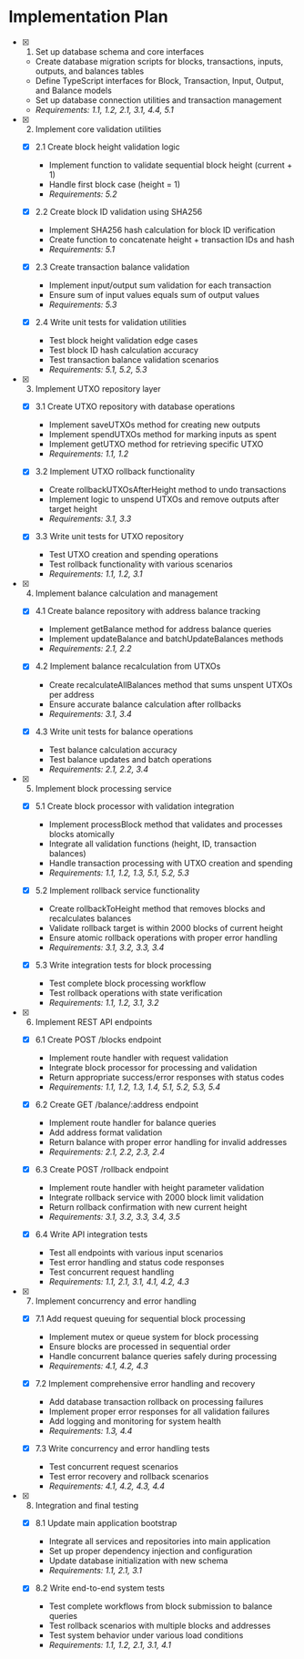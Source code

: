 # Implementation Plan

- [x] 1. Set up database schema and core interfaces

  - Create database migration scripts for blocks, transactions, inputs, outputs, and balances tables
  - Define TypeScript interfaces for Block, Transaction, Input, Output, and Balance models
  - Set up database connection utilities and transaction management
  - _Requirements: 1.1, 1.2, 2.1, 3.1, 4.4, 5.1_

- [x] 2. Implement core validation utilities

  - [x] 2.1 Create block height validation logic

    - Implement function to validate sequential block height (current + 1)
    - Handle first block case (height = 1)
    - _Requirements: 5.2_

  - [x] 2.2 Create block ID validation using SHA256

    - Implement SHA256 hash calculation for block ID verification
    - Create function to concatenate height + transaction IDs and hash
    - _Requirements: 5.1_

  - [x] 2.3 Create transaction balance validation

    - Implement input/output sum validation for each transaction
    - Ensure sum of input values equals sum of output values
    - _Requirements: 5.3_

  - [x] 2.4 Write unit tests for validation utilities
    - Test block height validation edge cases
    - Test block ID hash calculation accuracy
    - Test transaction balance validation scenarios
    - _Requirements: 5.1, 5.2, 5.3_

- [x] 3. Implement UTXO repository layer

  - [x] 3.1 Create UTXO repository with database operations

    - Implement saveUTXOs method for creating new outputs
    - Implement spendUTXOs method for marking inputs as spent
    - Implement getUTXO method for retrieving specific UTXO
    - _Requirements: 1.1, 1.2_

  - [x] 3.2 Implement UTXO rollback functionality

    - Create rollbackUTXOsAfterHeight method to undo transactions
    - Implement logic to unspend UTXOs and remove outputs after target height
    - _Requirements: 3.1, 3.3_

  - [x] 3.3 Write unit tests for UTXO repository
    - Test UTXO creation and spending operations
    - Test rollback functionality with various scenarios
    - _Requirements: 1.1, 1.2, 3.1_

- [x] 4. Implement balance calculation and management

  - [x] 4.1 Create balance repository with address balance tracking

    - Implement getBalance method for address balance queries
    - Implement updateBalance and batchUpdateBalances methods
    - _Requirements: 2.1, 2.2_

  - [x] 4.2 Implement balance recalculation from UTXOs

    - Create recalculateAllBalances method that sums unspent UTXOs per address
    - Ensure accurate balance calculation after rollbacks
    - _Requirements: 3.1, 3.4_

  - [x] 4.3 Write unit tests for balance operations
    - Test balance calculation accuracy
    - Test balance updates and batch operations
    - _Requirements: 2.1, 2.2, 3.4_

- [x] 5. Implement block processing service

  - [x] 5.1 Create block processor with validation integration

    - Implement processBlock method that validates and processes blocks atomically
    - Integrate all validation functions (height, ID, transaction balances)
    - Handle transaction processing with UTXO creation and spending
    - _Requirements: 1.1, 1.2, 1.3, 5.1, 5.2, 5.3_

  - [x] 5.2 Implement rollback service functionality

    - Create rollbackToHeight method that removes blocks and recalculates balances
    - Validate rollback target is within 2000 blocks of current height
    - Ensure atomic rollback operations with proper error handling
    - _Requirements: 3.1, 3.2, 3.3, 3.4_

  - [x] 5.3 Write integration tests for block processing
    - Test complete block processing workflow
    - Test rollback operations with state verification
    - _Requirements: 1.1, 1.2, 3.1, 3.2_

- [x] 6. Implement REST API endpoints

  - [x] 6.1 Create POST /blocks endpoint

    - Implement route handler with request validation
    - Integrate block processor for processing and validation
    - Return appropriate success/error responses with status codes
    - _Requirements: 1.1, 1.2, 1.3, 1.4, 5.1, 5.2, 5.3, 5.4_

  - [x] 6.2 Create GET /balance/:address endpoint

    - Implement route handler for balance queries
    - Add address format validation
    - Return balance with proper error handling for invalid addresses
    - _Requirements: 2.1, 2.2, 2.3, 2.4_

  - [x] 6.3 Create POST /rollback endpoint

    - Implement route handler with height parameter validation
    - Integrate rollback service with 2000 block limit validation
    - Return rollback confirmation with new current height
    - _Requirements: 3.1, 3.2, 3.3, 3.4, 3.5_

  - [x] 6.4 Write API integration tests
    - Test all endpoints with various input scenarios
    - Test error handling and status code responses
    - Test concurrent request handling
    - _Requirements: 1.1, 2.1, 3.1, 4.1, 4.2, 4.3_

- [x] 7. Implement concurrency and error handling

  - [x] 7.1 Add request queuing for sequential block processing

    - Implement mutex or queue system for block processing
    - Ensure blocks are processed in sequential order
    - Handle concurrent balance queries safely during processing
    - _Requirements: 4.1, 4.2, 4.3_

  - [x] 7.2 Implement comprehensive error handling and recovery

    - Add database transaction rollback on processing failures
    - Implement proper error responses for all validation failures
    - Add logging and monitoring for system health
    - _Requirements: 1.3, 4.4_

  - [x] 7.3 Write concurrency and error handling tests
    - Test concurrent request scenarios
    - Test error recovery and rollback scenarios
    - _Requirements: 4.1, 4.2, 4.3, 4.4_

- [x] 8. Integration and final testing

  - [x] 8.1 Update main application bootstrap

    - Integrate all services and repositories into main application
    - Set up proper dependency injection and configuration
    - Update database initialization with new schema
    - _Requirements: 1.1, 2.1, 3.1_

  - [x] 8.2 Write end-to-end system tests
    - Test complete workflows from block submission to balance queries
    - Test rollback scenarios with multiple blocks and addresses
    - Test system behavior under various load conditions
    - _Requirements: 1.1, 1.2, 2.1, 3.1, 4.1_
